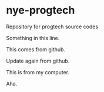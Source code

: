 # nye-progtech
Repository for progtech source codes

Something in this line.

This comes from github.

Update again from github.

This is from my computer.

Aha.